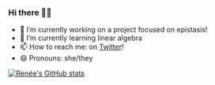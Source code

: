 ### Hi there 👋🏽

- 🔭 I’m currently working on a project focused on epistasis! 
- 🌱 I’m currently learning linear algebra
- 📫 How to reach me: on [Twitter](https://twitter.com/renee_fonseca)!
- 😄 Pronouns: she/they

[![Renée's GitHub stats](https://github-readme-stats.vercel.app/api?username=reneemf&count_private=true&show_icons=true&theme=cobalt)](https://github.com/anuraghazra/github-readme-stats)


<!--
**reneemf/reneemf** is a ✨ _special_ ✨ repository because its `README.md` (this file) appears on your GitHub profile.

Here are some ideas to get you started:

- 🔭 I’m currently working on a project focused on epistasis!
- 🌱 I’m currently learning linear algebra
- 👯 I’m looking to collaborate on ...
- 🤔 I’m looking for help with ...
- 💬 Ask me about ...
- 📫 How to reach me: on [Twitter](https://twitter.com/renee_fonseca)!
- 😄 Pronouns: she/they
- ⚡ Fun fact: ...
-->
